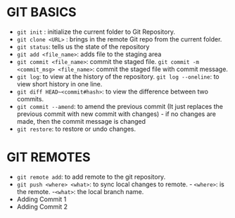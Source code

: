 # GIT BASICS
- `git init` : initialize the current folder to Git Repository.
- `git clone <URL>` : brings in the remote Git repo from <URL> the current folder.
- `git status`: tells us the state of the repository
- `git add <file_name>`: adds file to the staging area
- `git commit <file_name>`: commit the staged file.
       `git commit -m <commit_msg> <file_name>`: commit the staged file with commit message.
- `git log`: to view at the history of the repository.
      `git log --oneline`: to view short history in one line.
- `git diff HEAD~<commit#hash>`: to view the difference between two commits.
- `git commit --amend`: to amend the previous commit (It just replaces the previous commit with new commit with changes)
      - if no changes are made, then the commit message is changed
- `git restore`: to restore or undo changes.
# GIT REMOTES
- `git remote add`: to add remote to the git repository.
- `git push <where> <what>`: to sync local changes to remote.
        - `<where>`: is the remote.
		-`<what>`: the local branch name.
- Adding Commit 1
- Adding Commit 2
